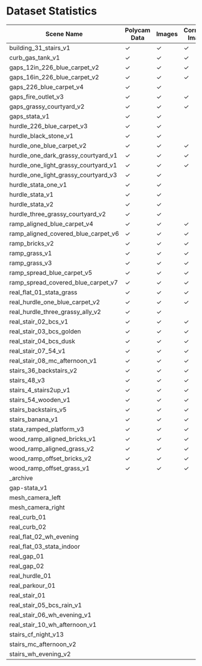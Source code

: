 # Dataset Statistics

| Scene Name | Polycam Data | Images | Corrected Images |
|------------|--------------|--------|------------------|
| building_31_stairs_v1 | ✓ | ✓ | ✓ |
| curb_gas_tank_v1 | ✓ | ✓ | ✓ |
| gaps_12in_226_blue_carpet_v2 | ✓ | ✓ | ✓ |
| gaps_16in_226_blue_carpet_v2 | ✓ | ✓ | ✓ |
| gaps_226_blue_carpet_v4 | ✓ | ✓ |  |
| gaps_fire_outlet_v3 | ✓ | ✓ | ✓ |
| gaps_grassy_courtyard_v2 | ✓ | ✓ | ✓ |
| gaps_stata_v1 | ✓ | ✓ |  |
| hurdle_226_blue_carpet_v3 | ✓ | ✓ |  |
| hurdle_black_stone_v1 | ✓ | ✓ |  |
| hurdle_one_blue_carpet_v2 | ✓ | ✓ | ✓ |
| hurdle_one_dark_grassy_courtyard_v1 | ✓ | ✓ | ✓ |
| hurdle_one_light_grassy_courtyard_v1 | ✓ | ✓ | ✓ |
| hurdle_one_light_grassy_courtyard_v3 | ✓ | ✓ |  |
| hurdle_stata_one_v1 | ✓ | ✓ |  |
| hurdle_stata_v1 | ✓ | ✓ |  |
| hurdle_stata_v2 | ✓ | ✓ |  |
| hurdle_three_grassy_courtyard_v2 | ✓ | ✓ |  |
| ramp_aligned_blue_carpet_v4 | ✓ | ✓ | ✓ |
| ramp_aligned_covered_blue_carpet_v6 | ✓ | ✓ | ✓ |
| ramp_bricks_v2 | ✓ | ✓ | ✓ |
| ramp_grass_v1 | ✓ | ✓ | ✓ |
| ramp_grass_v3 | ✓ | ✓ | ✓ |
| ramp_spread_blue_carpet_v5 | ✓ | ✓ | ✓ |
| ramp_spread_covered_blue_carpet_v7 | ✓ | ✓ | ✓ |
| real_flat_01_stata_grass | ✓ | ✓ | ✓ |
| real_hurdle_one_blue_carpet_v2 | ✓ | ✓ | ✓ |
| real_hurdle_three_grassy_ally_v2 | ✓ | ✓ |  |
| real_stair_02_bcs_v1 | ✓ | ✓ | ✓ |
| real_stair_03_bcs_golden | ✓ | ✓ | ✓ |
| real_stair_04_bcs_dusk | ✓ | ✓ | ✓ |
| real_stair_07_54_v1 | ✓ | ✓ | ✓ |
| real_stair_08_mc_afternoon_v1 | ✓ | ✓ | ✓ |
| stairs_36_backstairs_v2 | ✓ | ✓ | ✓ |
| stairs_48_v3 | ✓ | ✓ | ✓ |
| stairs_4_stairs2up_v1 | ✓ | ✓ | ✓ |
| stairs_54_wooden_v1 | ✓ | ✓ | ✓ |
| stairs_backstairs_v5 | ✓ | ✓ | ✓ |
| stairs_banana_v1 | ✓ | ✓ | ✓ |
| stata_ramped_platform_v3 | ✓ | ✓ | ✓ |
| wood_ramp_aligned_bricks_v1 | ✓ | ✓ | ✓ |
| wood_ramp_aligned_grass_v2 | ✓ | ✓ | ✓ |
| wood_ramp_offset_bricks_v2 | ✓ | ✓ | ✓ |
| wood_ramp_offset_grass_v1 | ✓ | ✓ | ✓ |
| _archive |  |  |  |
| gap-stata_v1 |  |  |  |
| mesh_camera_left |  |  |  |
| mesh_camera_right |  |  |  |
| real_curb_01 |  |  |  |
| real_curb_02 |  |  |  |
| real_flat_02_wh_evening |  |  |  |
| real_flat_03_stata_indoor |  |  |  |
| real_gap_01 |  |  |  |
| real_gap_02 |  |  |  |
| real_hurdle_01 |  |  |  |
| real_parkour_01 |  |  |  |
| real_stair_01 |  |  |  |
| real_stair_05_bcs_rain_v1 |  |  |  |
| real_stair_06_wh_evening_v1 |  |  |  |
| real_stair_10_wh_afternoon_v1 |  |  |  |
| stairs_cf_night_v13 |  |  |  |
| stairs_mc_afternoon_v2 |  |  |  |
| stairs_wh_evening_v2 |  |  |  |
